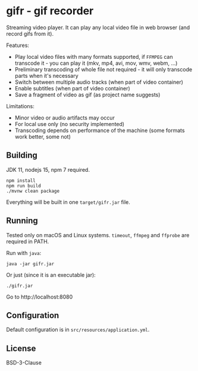 gifr - gif recorder
===================

Streaming video player. It can play any local video file in web browser (and record gifs from it).

Features:

* Play local video files with many formats supported, 
  if `FFMPEG` can transcode it - you can play it (mkv, mp4, avi, mov, wmv, webm, ...)
* Preliminary transcoding of whole file not required - it will only transcode parts when it's necessary
* Switch between multiple audio tracks (when part of video container)
* Enable subtitles (when part of video container)
* Save a fragment of video as gif (as project name suggests)

Limitations:

* Minor video or audio artifacts may occur
* For local use only (no security implemented)
* Transcoding depends on performance of the machine (some formats work better, some not)

Building
--------

JDK 11, nodejs 15, npm 7 required.

    npm install
    npm run build
    ./mvnw clean package

Everything will be built in one `target/gifr.jar` file.

Running
-------

Tested only on macOS and Linux systems. `timeout`, `ffmpeg` and `ffprobe` are required in PATH.

Run with `java`:

    java -jar gifr.jar

Or just (since it is an executable jar):

    ./gifr.jar

Go to http://localhost:8080

Configuration
-------------

Default configuration is in `src/resources/application.yml`.

License
-------

BSD-3-Clause
